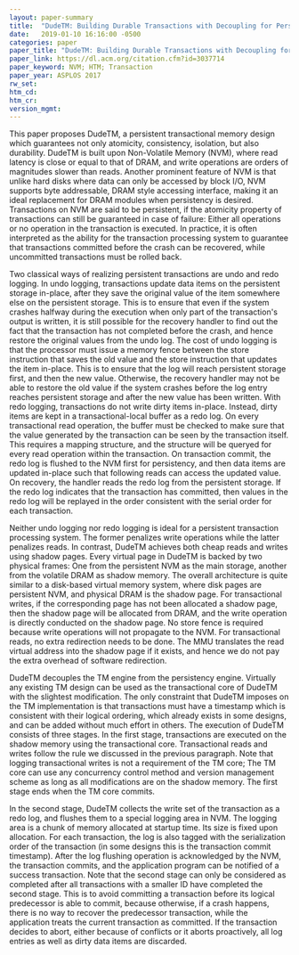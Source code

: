 ```yaml
---
layout: paper-summary
title:  "DudeTM: Building Durable Transactions with Decoupling for Persistent Memory"
date:   2019-01-10 16:16:00 -0500
categories: paper
paper_title: "DudeTM: Building Durable Transactions with Decoupling for Persistent Memory"
paper_link: https://dl.acm.org/citation.cfm?id=3037714
paper_keyword: NVM; HTM; Transaction
paper_year: ASPLOS 2017
rw_set: 
htm_cd: 
htm_cr: 
version_mgmt: 
---
```


This paper proposes DudeTM, a persistent transactional memory design which guarantees not only atomicity, consistency, 
isolation, but also durability. DudeTM is built upon Non-Volatile Memory (NVM), where read latency is close or equal
to that of DRAM, and write operations are orders of magnitudes slower than reads. Another prominent feature of NVM
is that unlike hard disks where data can only be accessed by block I/O, NVM supports byte addressable, DRAM style 
accessing interface, making it an ideal replacement for DRAM modules when persistency is desired. Transactions on NVM
are said to be persistent, if the atomicity property of transactions can still be guaranteed in case of failure: Either
all operations or no operation in the transaction is executed. In practice, it is often interpreted as the ability for 
the transaction processing system to guarantee that transactions committed before the crash can be recovered, while 
uncommitted transactions must be rolled back.

Two classical ways of realizing persistent transactions are undo and redo logging. In undo logging, transactions update 
data items on the persistent storage in-place, after they save the original value of the item somewhere else on the 
persistent storage. This is to ensure that even if the system crashes halfway during the execution when only part of the 
transaction's output is written, it is still possible for the recovery handler to find out the fact that the transaction
has not completed before the crash, and hence restore the original values from the undo log. The cost of undo logging
is that the processor must issue a memory fence between the store instruction that saves the old value and the store 
instruction that updates the item in-place. This is to ensure that the log will reach persistent storage first, and then
the new value. Otherwise, the recovery handler may not be able to restore the old value if the system crashes before 
the log entry reaches persistent storage and after the new value has been written. With redo logging, transactions do not 
write dirty items in-place. Instead, dirty items are kept in a transactional-local buffer as a redo log. On every 
transactional read operation, the buffer must be checked to make sure that the value generated by the transaction can be 
seen by the transaction itself. This requires a mapping structure, and the structure will be queryed for every read
operation within the transaction. On transaction commit, the redo log is flushed to the NVM first for persistency, and 
then data items are updated in-place such that following reads can access the updated value. On recovery, the handler
reads the redo log from the persistent storage. If the redo log indicates that the transaction has committed, then 
values in the redo log will be replayed in the order consistent with the serial order for each transaction. 

Neither undo logging nor redo logging is ideal for a persistent transaction processing system. The former penalizes write
operations while the latter penalizes reads. In contrast, DudeTM achieves both cheap reads and writes using shadow pages. 
Every virtual page in DudeTM is backed by two physical frames: One from the persistent NVM as the main storage, another 
from the volatile DRAM as shadow memory. The overall architecture is quite similar to a disk-based virtual memory system, 
where disk pages are persistent NVM, and physical DRAM is the shadow page. For transactional writes, if the corresponding 
page has not been allocated a shadow page, then the shadow page will be allocated from DRAM, and the write operation
is directly conducted on the shadow page. No store fence is required because write operations will not propagate to 
the NVM. For transactional reads, no extra redirection needs to be done. The MMU translates the read virtual address 
into the shadow page if it exists, and hence we do not pay the extra overhead of software redirection.

DudeTM decouples the TM engine from the persistency engine. Virtually any existing TM design can be used as the 
transactional core of DudeTM with the slightest modification. The only constraint that DudeTM imposes on the TM implementation
is that transactions must have a timestamp which is consistent with their logical ordering, which already exists 
in some designs, and can be added without much effort in others. The execution of DudeTM consists of three stages. In
the first stage, transactions are executed on the shadow memory using the transactional core. Transactional reads and 
writes follow the rule we discussed in the previous paragraph. Note that logging transactional writes is not a requirement
of the TM core; The TM core can use any concurrency control method and version management scheme as long as all 
modifications are on the shadow memory. The first stage ends when the TM core commits. 

In the second stage, DudeTM collects the write set of the transaction as a redo log, and flushes them to a special logging 
area in NVM. The logging area is a chunk of memory allocated at startup time. Its size is fixed upon allocation. For each 
transaction, the log is also tagged with the serialization order of the transaction (in some designs this is the transaction 
commit timestamp). After the log flushing operation is acknowledged by the NVM, the transaction commits, and the application 
program can be notified of a success transaction. Note that the second stage can only be considered as completed after all 
transactions with a smaller ID have completed the second stage. This is to avoid committing a transaction before its 
logical predecessor is able to commit, because otherwise, if a crash happens, there is no way to recover the predecessor 
transaction, while the application treats the current transaction as committed. If the transaction decides to abort, either 
because of conflicts or it aborts proactively, all log entries as well as dirty data items are discarded.

